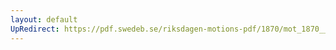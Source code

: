 ```yaml
---
layout: default
UpRedirect: https://pdf.swedeb.se/riksdagen-motions-pdf/1870/mot_1870__ak__00161/mot_1870__ak__00161_001.pdf
---
```

